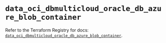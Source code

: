 # `data_oci_dbmulticloud_oracle_db_azure_blob_container`

Refer to the Terraform Registry for docs: [`data_oci_dbmulticloud_oracle_db_azure_blob_container`](https://registry.terraform.io/providers/oracle/oci/7.19.0/docs/data-sources/dbmulticloud_oracle_db_azure_blob_container).
